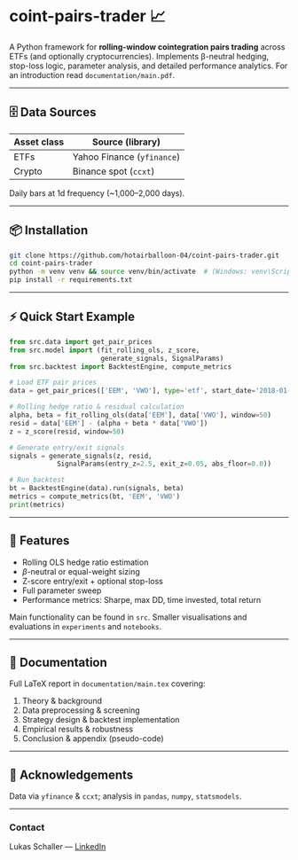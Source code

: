 # coint-pairs-trader 📈

A Python framework for **rolling-window cointegration pairs trading** across ETFs (and optionally cryptocurrencies).
Implements β-neutral hedging, stop-loss logic, parameter analysis, and detailed performance analytics.
For an introduction read `documentation/main.pdf`.

---

## 🗄️ Data Sources
| Asset class | Source (library)         |
|-------------|--------------------------|
| ETFs        | Yahoo Finance (`yfinance`) |
| Crypto      | Binance spot (`ccxt`)      |

Daily bars at 1d frequency (~1,000–2,000 days).

---

## 📦 Installation
```bash
git clone https://github.com/hotairballoon-04/coint-pairs-trader.git
cd coint-pairs-trader
python -m venv venv && source venv/bin/activate  # (Windows: venv\Scripts\activate)
pip install -r requirements.txt
```

---

## ⚡ Quick Start Example
```python
from src.data import get_pair_prices
from src.model import (fit_rolling_ols, z_score,
                       generate_signals, SignalParams)
from src.backtest import BacktestEngine, compute_metrics

# Load ETF pair prices
data = get_pair_prices(['EEM', 'VWO'], type='etf', start_date='2018-01-01')

# Rolling hedge ratio & residual calculation
alpha, beta = fit_rolling_ols(data['EEM'], data['VWO'], window=50)
resid = data['EEM'] - (alpha + beta * data['VWO'])
z = z_score(resid, window=50)

# Generate entry/exit signals
signals = generate_signals(z, resid,
            SignalParams(entry_z=2.5, exit_z=0.05, abs_floor=0.0))

# Run backtest
bt = BacktestEngine(data).run(signals, beta)
metrics = compute_metrics(bt, 'EEM', 'VWO')
print(metrics)
```

---

## 🔧 Features
- Rolling OLS hedge ratio estimation
- $\beta$-neutral or equal-weight sizing
- Z-score entry/exit + optional stop-loss
- Full parameter sweep
- Performance metrics: Sharpe, max DD, time invested, total return

Main functionality can be found in `src`. Smaller visualisations and evaluations in `experiments` and `notebooks`.

---

## 📝 Documentation
Full LaTeX report in `documentation/main.tex` covering:
1. Theory & background
2. Data preprocessing & screening
3. Strategy design & backtest implementation
4. Empirical results & robustness
5. Conclusion & appendix (pseudo-code)

---

## 🙏 Acknowledgements
Data via `yfinance` & `ccxt`; analysis in `pandas`, `numpy`, `statsmodels`.

---

### Contact
Lukas Schaller — [LinkedIn](www.linkedin.com/in/lukas-schaller)